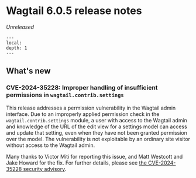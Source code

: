 # Wagtail 6.0.5 release notes

_Unreleased_

```{contents}
---
local:
depth: 1
---
```

## What's new

### CVE-2024-35228: Improper handling of insufficient permissions in `wagtail.contrib.settings`

This release addresses a permission vulnerability in the Wagtail admin interface. Due to an improperly applied permission check in the `wagtail.contrib.settings` module, a user with access to the Wagtail admin and knowledge of the URL of the edit view for a settings model can access and update that setting, even when they have not been granted permission over the model. The vulnerability is not exploitable by an ordinary site visitor without access to the Wagtail admin.

Many thanks to Victor Miti for reporting this issue, and Matt Westcott and Jake Howard for the fix. For further details, please see [the CVE-2024-35228 security advisory](https://github.com/wagtail/wagtail/security/advisories/GHSA-xxfm-vmcf-g33f).
